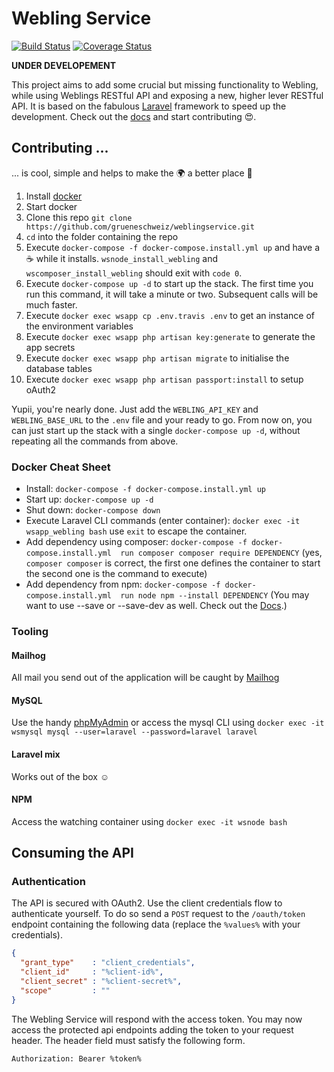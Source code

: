 # Webling Service

[![Build Status](https://travis-ci.com/grueneschweiz/weblingservice.svg?branch=master)](https://travis-ci.com/grueneschweiz/weblingservice)
[![Coverage Status](https://coveralls.io/repos/github/grueneschweiz/weblingservice/badge.svg)](https://coveralls.io/github/grueneschweiz/weblingservice)

**UNDER DEVELOPEMENT**

This project aims to add some crucial but missing functionality to Webling,
while using Weblings RESTful API and exposing a new, higher lever RESTful
API. It is based on the fabulous [Laravel](https://laravel.com/) framework
to speed up the development. Check out the [docs](https://laravel.com/docs/5.7)
and start contributing 😍.

## Contributing ...
... is cool, simple and helps to make the 🌍 a better place 🤩
1. Install [docker](https://store.docker.com/search?offering=community&type=edition)
1. Start docker
1. Clone this repo `git clone https://github.com/grueneschweiz/weblingservice.git`
1. `cd` into the folder containing the repo
1. Execute `docker-compose -f docker-compose.install.yml up` and have a ☕️ while 
it installs. `wsnode_install_webling` and `wscomposer_install_webling` should exit with `code 0`.
1. Execute `docker-compose up -d` to start up the stack. The first time you run
   this command, it will take a minute or two. Subsequent calls will be much faster.
1. Execute `docker exec wsapp cp .env.travis .env` to get an instance of the environment variables
1. Execute `docker exec wsapp php artisan key:generate` to generate the app secrets
1. Execute `docker exec wsapp php artisan migrate` to initialise the database tables
1. Execute `docker exec wsapp php artisan passport:install` to setup oAuth2

Yupii, you're nearly done. Just add the `WEBLING_API_KEY` and `WEBLING_BASE_URL`
to the `.env` file and your ready to go. From now on, you can just start up the
stack with a single `docker-compose up -d`, without repeating all the commands
from above.

### Docker Cheat Sheet
- Install: `docker-compose -f docker-compose.install.yml up`
- Start up: `docker-compose up -d`
- Shut down: `docker-compose down`
- Execute Laravel CLI commands (enter container): `docker exec -it wsapp_webling bash` use `exit` to escape the container.
- Add dependency using composer: `docker-compose -f docker-compose.install.yml 
run composer composer require DEPENDENCY` (yes, `composer composer` is correct,
the first one defines the container to start the second one is the command to
execute)
- Add dependency from npm: `docker-compose -f docker-compose.install.yml 
run node npm --install DEPENDENCY` (You may want to use --save or --save-dev as
well. Check out the [Docs](https://docs.npmjs.com/cli/install).)

### Tooling
#### Mailhog
All mail you send out of the application will be caught by [Mailhog](http://localhost:8020)

#### MySQL
Use the handy [phpMyAdmin](http://localhost:8010) or access the mysql CLI using
`docker exec -it wsmysql mysql --user=laravel --password=laravel laravel` 

#### Laravel mix
Works out of the box ☺️

#### NPM
Access the watching container using `docker exec -it wsnode bash`

## Consuming the API
### Authentication
The API is secured with OAuth2. Use the client credentials flow to authenticate yourself.
To do so send a `POST` request to the `/oauth/token` endpoint containing the following
data (replace the `%values%` with your credentials).
```JSON
{
  "grant_type"    : "client_credentials",
  "client_id"     : "%client-id%",
  "client_secret" : "%client-secret%",
  "scope"         : ""
}
```
The Webling Service will respond with the access token. You may now access the
protected api endpoints adding the token to your request header. The header field
must satisfy the following form.
```
Authorization: Bearer %token%
```
